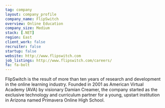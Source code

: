 ```yaml
---
tag: company
layout: company_profile
company_name: FlipSwitch
overview: Online Education
company_size: Medium
stack: [.NET]
region: East
client_work: false
recruiter: false
startup: false
website: http://www.flipswitch.com
job_listings: http://www.flipswitch.com/careers/
fa: fa-bolt
---
```


FlipSwitch is the result of more than ten years of research and development in the online learning industry. Founded in 2001 as American Virtual Academy (AVA) by visionary Damian Creamer, the company started as the exclusive technology and curriculum partner for a young, upstart institution in Arizona named Primavera Online High School.

